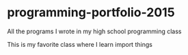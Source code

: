 # programming-portfolio-2015
All the programs I wrote in my high school programming class

This is my favorite class where I learn import things

